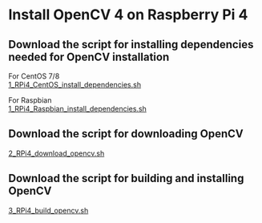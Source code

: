 
# Install OpenCV 4 on Raspberry Pi 4
## Download the script for installing dependencies needed for OpenCV installation
For CentOS 7/8  
[1_RPi4_CentOS_install_dependencies.sh](face_recognition_linux/script/1_RPi4_CentOS_install_dependencies.sh)  

For Raspbian  
[1_RPi4_Raspbian_install_dependencies.sh](face_recognition_linux/script/1_RPi4_Raspbian_install_dependencies.sh)

## Download the script for downloading OpenCV
[2_RPi4_download_opencv.sh](face_recognition_linux/script/2_RPi4_download_opencv.sh)

## Download the script for building and installing OpenCV
[3_RPi4_build_opencv.sh](face_recognition_linux/script/3_RPi4_build_opencv.sh)

